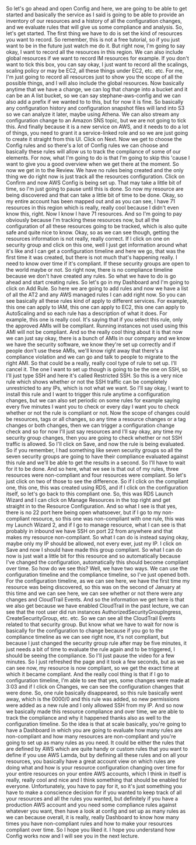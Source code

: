 
<v Instructor>So let's go ahead and open Config and here,</v>
we are going to be able to get started and basically
the service as I said is going to be able to provide
an inventory of our resources and a history of all
the configuration changes,
and we evaluate rules that will give us some
compliance and analysis.
So, let's get started.
The first thing we have to do is set the kind of
resources you want to record.
So remember, this is not a free tutorial, so if you
just want to be in the future just watch me do it.
But right now, I'm going to say okay, I want to record
all the resources in this region.
We can also include global resources if we
want to record IM resources for example.
If you don't want to tick this box, you can say
okay, I just want to record all the scalings,
scaling policy or may be EC2, all these things
under EC2, etc. etc.
For me, I'm just going to record all resources
just to show you the scope of all the possible things,
and I will also include the global resources.
Now basically anytime that we have a change, we can
log that change into a bucket and it can be an A list
bucket, so we can say stephane-aws-config
and we can also add a prefix if we wanted to to this,
but for now it is fine.
So basically any configuration history and
configuration snapshot files will land into S3 so we
can analyze it later, maybe using Athena.
We can also stream any configuration change to an
Amazon SNS topic, but we are not going to tick this.
And finally because it is a new service on AWS,
and it needs to do a lot of things, you need to grant
it a service-linked role and so we are just going to
create it straight from this UI.
Click on Next.
Now we get to choose the Config rules and so there's
a lot of Config rules we can choose and basically
these rules will allow us to track the compliance
of some of our elements.
For now, what I'm going to do is that I'm going
to skip this 'cause I want to give you a good
overview when we get there at the moment.
So now we get in to the Review.
We have no rules being created and the only thing
we do right now is just track all
the resources configuration.
Click on Confirm and now AWS Config is being set up.
That may take a little bit of time, so I'm just going
to pause until this is done.
So now my resource are being discovered and that can
take a little bit of time to be done.
Okay, so my entire account has been mapped out
and as you can see, I have 71 resources in this
region which is really, really cool because I didn't
even know this, right.
Now I know I have 71 resources.
And so I'm going to pay obviously because I'm
tracking these resources now, but all the configuration
of all these resources going to be tracked,
which is also quite safe and quite nice to know.
Okay, so as we can see though, getting the resources
information is not really, really correct.
If I click on one on security group and click on this one,
well I just get information around what it's like
and I can get a configuration timeline and here we go,
that was the first time it was created,
but there is not much that's happening really.
I need to know over time if it's compliant.
If these security groups are open to the world
maybe or not.
So right now, there is no compliance timeline because
we don't have created any rules.
So what we have to do is go ahead and start creating rules.
So let's go in my Dashboard and I'm going to
click on Add Rule.
So here we are going to add rules and now we have a list
of all the AT2 and any AWS managed rules I can
add right now.
So you can see basically all these rules kind of
apply to different services.
For example, this one can apply to IAM,
this one can apply to EC2,
this one can apply to AutoScaling and so each rule
has a description of what it does.
For example, this one is really cool.
It's saying that if you select this rule, only
the approved AMIs will be compliant.
Running instances not used using this AMI will
not be compliant.
And so the really cool thing about it is that now
we can just say okay, there is a bunch of AMIs
in our company and we know we have the security software,
we know they're set up correctly and if people
don't use these AMIs, we'll know right away that there's
a compliance violation and we can go and talk to
people to migrate to the right AMI.
So that could be a really, really cool type of rule
to set up.
I'll cancel it.
The one I want to set up though is going to be the one
on SSH, so I'll just type SSH and here it's
called Restricted SSH.
So this is a very nice rule which shows whether or not
the SSH traffic can be completely unrestricted to any IPs,
which is not what we want.
So I'll say okay, I want to install this rule
and I want to trigger this rule anytime a configuration
changes, but we can also set periodic on some rules
for example saying every five minutes I want you to
check or every day I want you to check whether or not
the rule is compliant or not.
Now the scope of changes could be resources, tags
or all changes, so any time a resource changes
or a tag changes or both changes, then we can
trigger a configuration change check and so
for now I'll just say resources and I'll say okay,
any time my security group changes, then you are
going to check whether or not SSH traffic is allowed.
So I'll click on Save, and now the rule
is being evaluated.
So if you remember, I had something like seven
security groups so all the seven security groups
are going to have their compliance evaluated against
this rule and we'll be able to get the results in a second.
So I'll have to wait for it to be done.
And so here, what we see is that out of my rules,
three resources were non-compliant and
four resources were compliant.
So let's just click on two of those to see the difference.
So if I click on the compliant one, this one,
this was created using RDS, and if I click on
the configuration itself, so let's go back to
this compliant one.
So, this was RDS Launch Wizard and I can click
on Manage Resources in the top right and get
straight in to the Resource Configuration.
And so what I see is that yes, there is no 22 port
here being open whatsoever,
but if I go to my non-compliant resource,
so this one was non-compliant with one rule,
this was my Launch Wizard 2, and if I go to
manage resource, what I can see is that probably
in inbound we have SSH on port 22 from anywhere
and that makes my resource non-compliant.
So what I can do is instead saying okay, maybe only
my IP should be allowed, not every ever, just my IP.
I click on Save and now I should have made
this group compliant.
So what I can do now is just wait a little bit for
this resource and so automatically because I've changed
the configuration, automatically this should
become compliant over time.
So how do we see this?
Well, we have two ways.
We can use the configuration timeline and the
compliance timeline, so I've just opened both.
For the configuration timeline, as we can see here,
we have the first time my resource was being discovered,
so this was on the second of January at this time
and we can see here, we can see whether or not
there were any changes and CloudTrail Events.
And so the information we get here is that we also
get because we have enabled CloudTrail in the past
lecture, we can see that the root user did run
instances AuthorizedSecurityGroupIngress,
CreateSecurityGroup, etc. etc.
So we can see all the CloudTrail Events related
to that security group.
But know what we have to wait for now is basically
for the configuration to change because if you
go to the compliance timeline as we can see right now,
it's not compliant, but because I just changed the
security group rule after may be five minutes,
it just needs a bit of time to evaluate the rule
again and to be triggered, I should be
seeing the compliance.
So I'll just pause the video for a few minutes.
So I just refreshed the page and it took a few
seconds, but as we can see now, my resource is
now compliant, so we get the exact time at which
it became compliant.
And the really cool thing is that if I go to
configuration timeline, I'm able to see that
yes, some changes were made at 3:03 and if I click
on Changes, we can see the configuration changes
that were done.
So, one rule basically disappeared, so this rule
basically went away, which is the 0000/0 and this
rule was added, so new permissions were added as
a new rule and I only allowed SSH from my IP.
And so now we basically made this resource compliance
and over time, we are able to track the compliance
and why it happened thanks also as well
to the configuration timeline.
So the idea is that at scale basically, you're going
to have a Dashboard in which you are going to evaluate
how many rules are non-compliant and how many resources
are non-compliant and you're going to set up as many
rules as you need.
It could be either the rules that are defined
by AWS which are quite handy or custom rules that
you want to define if you use AWS Lamda,
but by defining all these rules and on all your resources,
you basically have a great account view on which
rules are doing what and how is your resource configuration
changing over time for your entire resources on your
entire AWS accounts, which I think in itself is
really, really cool and nice and I think something
that should be enabled for everyone.
Unfortunately, you have to pay for it,
so it's just something you have to make a conscience
decision for if you wanted to keep track of all
your resources and all the rules you wanted,
but definitely if you have a production AWS account
and you need some compliance rules against whatever
you want, then have a look at config and set up
as many rules as we can because overall, it is really,
really Dashboard to know how many times you have
non-compliant rules and how to make your resources
compliant over time.
So I hope you liked it.
I hope you understand how Config works now
and I will see you in the next lecture.